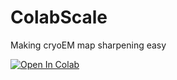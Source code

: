 # ColabScale
Making cryoEM map sharpening easy

<a target="_blank" href="https://colab.research.google.com/github/cryoTUD/ColabScale/blob/main/ColabScale.ipynb">
  <img src="https://colab.research.google.com/assets/colab-badge.svg" alt="Open In Colab"/>
</a>

